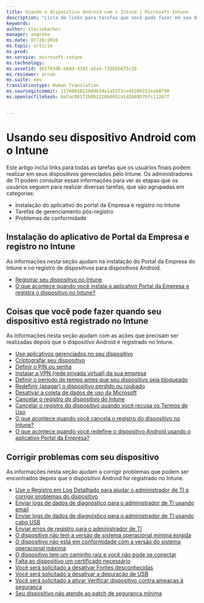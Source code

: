 ```yaml
---
title: Usando o dispositivo Android com o Intune | Microsoft Intune
description: "Lista de links para tarefas que você pode fazer em seu dispositivo móvel Android quando o dispositivo é registrado no Intune"
keywords: 
author: staciebarker
manager: angrobe
ms.date: 07/26/2016
ms.topic: article
ms.prod: 
ms.service: microsoft-intune
ms.technology: 
ms.assetid: 465763db-b68d-4392-a5a4-732b5b875c2b
ms.reviewer: arnab
ms.suite: ems
translationtype: Human Translation
ms.sourcegitcommit: 11760810110ddb34e1a5371ce45206212eab0790
ms.openlocfilehash: ba7ac081f2b8b2228b0052a1d288957bfc11267f


---
```



# Usando seu dispositivo Android com o Intune

Este artigo inclui links para todas as tarefas que os usuários finais podem realizar em seus dispositivos gerenciados pelo Intune. Os administradores de TI podem consultar essas informações para ver as etapas que os usuários seguem para realizar diversas tarefas, que são agrupadas em categorias: 

- Instalação do aplicativo do portal da Empresa e registro no Intune 
- Tarefas de gerenciamento pós-registro
- Problemas de conformidade

## Instalação do aplicativo de Portal da Empresa e registro no Intune

As informações nesta seção ajudam na instalação do Portal da Empresa do Intune e no registro de dispositivos para dispositivos Android.

- [Registrar seu dispositivo no Intune](enroll-your-device-in-Intune-android.md)
- [O que acontece quando você instala o aplicativo Portal da Empresa e registra o dispositivo no Intune?](what-happens-if-you-install-the-company-portal-app-and-enroll-your-device-in-intune-android.md)

## Coisas que você pode fazer quando seu dispositivo está registrado no Intune

As informações nesta seção ajudam com as ações que precisam ser realizadas depois que o dispositivo Android é registrado no Intune.

- [Use aplicativos gerenciados no seu dispositivo](use-managed-apps-on-your-device-android.md)
- [Criptografar seu dispositivo](encrypt-your-device-android.md)
- [Definir o PIN ou senha](set-your-pin-or-password-android.md)
- [Instalar a VPN (rede privada virtual) da sua empresa](install-your-companys-virtual-private-network-VPN-android.md)
- [Definir o período de tempo antes que seu dispositivo seja bloqueado](set-the-amount-of-time-before-your-device-is-locked-android.md)
- [Redefinir (apagar) o dispositivo perdido ou roubado](reset-erase-your-lost-or-stolen-device-android.md)
- [Desativar a coleta de dados de uso da Microsoft](turn-off-microsoft-usage-data-collection-android.md)
- [Cancelar o registro do dispositivo do Intune](unenroll-your-device-from-intune-android.md)
- [Cancelar o registro do dispositivo quando você recusa os Termos de Uso](unenroll-your-device-from-intune-if-you-declined-terms-of-use-android.md)
- [O que acontece quando você cancela o registro do dispositivo no Intune?](what-happens-if-you-unenroll-your-device-from-intune-android.md)
- [O que acontece quando você redefine o dispositivo Android usando o aplicativo Portal da Empresa?](what-happens-if-you-reset-your-device-using-the-company-portal-android.md)
<!--- - [What is the Rights Management sharing app?](what-is-the-rms-sharing-app-android.md) --->

## Corrigir problemas com seu dispositivo

As informações nesta seção ajudam a corrigir problemas que podem ser encontrados depois que o dispositivo Android for registrado no Intune.

- [Use o Registro em Log Detalhado para ajudar o administrador de TI a corrigir problemas do dispositivo](use-verbose-logging-to-help-your-it-administrator-fix-device-issues-android.md)
- [Enviar logs de dados de diagnóstico para o administrador de TI usando email](send-diagnostic-data-logs-to-your-it-administrator-using-email-android.md)
- [Enviar logs de dados de diagnóstico para o administrador de TI usando cabo USB](send-diagnostic-data-logs-to-your-it-administrator-using-a-usb-cable-android.md)
- [Enviar erros de registro para o administrador de TI](send-enrollment-errors-to-your-it-administrator-android.md)
- [O dispositivo não tem a versão de sistema operacional mínima exigida](device-doesnt-have-the-required-minimum-operating-system-version-android.md)
- [O dispositivo não está em conformidade com a versão do sistema operacional máxima](device-doesnt-comply-with-maximum-operating-system-version-android.md)
- [O dispositivo tem um caminho raiz e você não pode se conectar](your-device-is-rooted-and-you-cant-connect-android.md)
- [Falta ao dispositivo um certificado necessário](your-device-is-missing-a-required-certificate-android.md)
- [Você será solicitado a desativar Fontes desconhecidas](you-are-asked-to-turn-off-unknown-sources-android.md)
- [Você será solicitado a desativar a depuração de USB](you-are-asked-to-turn-off-usb-debugging-android.md)
- [Você será solicitado a ativar Verificar dispositivo contra ameaças à segurança](you-are-asked-to-turn-on-scan-device-for-security-threats-android.md)
- [Seu dispositivo não atende ao patch de segurança mínima](your-device-does-not-meet-the-minimum-security-patch-android.md)



<!--HONumber=Aug16_HO2-->


